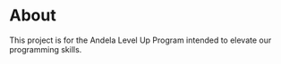 # About

This project is for the Andela Level Up Program intended to elevate our programming skills.
